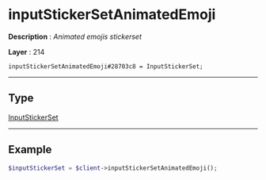 # inputStickerSetAnimatedEmoji

**Description** : *Animated emojis stickerset*

**Layer** : 214

```tl
inputStickerSetAnimatedEmoji#28703c8 = InputStickerSet;
```

---

## Type

[InputStickerSet](type/InputStickerSet)

---

## Example

```php
$inputStickerSet = $client->inputStickerSetAnimatedEmoji();
```